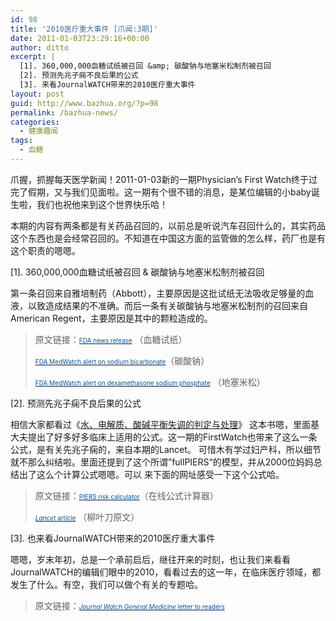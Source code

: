 ```yaml
---
id: 98
title: '2010医疗重大事件 [爪闻:3期]'
date: 2011-01-03T23:29:16+00:00
author: ditto
excerpt: |
  [1]. 360,000,000血糖试纸被召回 &amp; 碳酸钠与地塞米松制剂被召回
  [2]. 预测先兆子痫不良后果的公式
  [3]. 来看JournalWATCH带来的2010医疗重大事件
layout: post
guid: http://www.bazhua.org/?p=98
permalink: /bazhua-news/
categories:
  - 健康趣闻
tags:
  - 血糖
---
```

爪握，抓握每天医学新闻！2011-01-03新的一期Physician&#8217;s First Watch终于过完了假期，又与我们见面啦。这一期有个很不错的消息，是某位编辑的小baby诞生啦，我们也祝他来到这个世界快乐哈！

本期的内容有两条都是有关药品召回的，以前总是听说汽车召回什么的，其实药品这个东西也是会经常召回的。不知道在中国这方面的监管做的怎么样，药厂也是有这个职责的嗯嗯。

[1]. 360,000,000血糖试纸被召回 & 碳酸钠与地塞米松制剂被召回

第一条召回来自雅培制药（Abbott），主要原因是这批试纸无法吸收足够量的血液，以致造成结果的不准确。而后一条有关碳酸钠与地塞米松制剂的召回来自American Regent，主要原因是其中的颗粒造成的。

> 原文链接：<a href="http://click.jwatch.org/cts/click?q=227%3B67485538%3B9uNgZMl3SI9tNAY5qTkT4UIW6M34fF2UZXqn4Ybs40M%3D" target="_blank"><span style="color: #0054a6;font-size: x-small">FDA news release</span></a> （血糖试纸）
> 
> <a href="http://click.jwatch.org/cts/click?q=227%3B67485538%3B9uNgZMl3SI9tNAY5qTkT4TKiOh1J4%2BfVZXqn4Ybs40M%3D" target="_blank"><span style="color: #0054a6;font-size: x-small">FDA MedWatch alert on sodium bicarbonate</span></a>（碳酸钠）
> 
> <a href="http://click.jwatch.org/cts/click?q=227%3B67485538%3B9uNgZMl3SI9tNAY5qTkT4btXe96DoU1SZXqn4Ybs40M%3D" target="_blank"><span style="color: #0054a6;font-size: x-small">FDA MedWatch alert on dexamethasone sodium phosphate</span></a> （地塞米松）

[2]. 预测先兆子痫不良后果的公式

相信大家都看过《[水、电解质、酸碱平衡失调的判定与处理](http://book.douban.com/subject/1832960/)》 这本书嗯，里面基大夫提出了好多好多临床上适用的公式。这一期的FirstWatch也带来了这么一条公式，是有关先兆子痫的，来自本期的Lancet。 可惜木有学过妇产科，所以细节就不那么纠结啦。里面还提到了这个所谓”fullPIERS“的模型，并从2000位妈妈总结出了这么个计算公式嗯嗯。可以 来下面的网址感受一下这个公式哈。

> 原文链接：<a href="http://click.jwatch.org/cts/click?q=227%3B67485538%3B9uNgZMl3SI9tNAY5qTkT4dUXBgYAh%2FBPZXqn4Ybs40M%3D" target="_blank"><span style="color: #0054a6;font-size: x-small">PIERS risk calculator</span></a>（在线公式计算器）
> 
> <a href="http://click.jwatch.org/cts/click?q=227%3B67485538%3B9uNgZMl3SI9tNAY5qTkT4ZbuWJZMHiXaZXqn4Ybs40M%3D" target="_blank"><span style="color: #0054a6;font-size: x-small"><em>Lancet</em> article</span></a> （柳叶刀原文）

[3]. 也来看JournalWATCH带来的2010医疗重大事件

嗯嗯，岁末年初，总是一个承前启后，继往开来的时刻，也让我们来看看JournalWATCH的编辑们眼中的2010，看看过去的这一年，在临床医疗领域，都发生了什么。有空，我们可以做个有关的专题哈。

> 原文链接：<a href="http://click.jwatch.org/cts/click?q=227%3B67485538%3B9uNgZMl3SI9tNAY5qTkT4aDLt%2BMA1pVKZXqn4Ybs40M%3D" target="_blank"><span style="color: #0054a6;font-size: x-small"><em>Journal Watch General Medicine </em>letter to readers</span></a>
